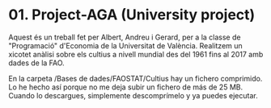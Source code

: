 # 01. Project-AGA (University project)

Aquest és un treball fet per Albert, Andreu i Gerard, per a la classe de "Programació" d'Economia de la Universitat de València.
Realitzem un xicotet anàlisi sobre els cultius a nivell mundial des del 1961 fins al 2017 amb dades de la FAO.

En la carpeta /Bases de dades/FAOSTAT/Cultius hay un fichero comprimido. Lo he hecho así porque no me deja subir un fichero de más de 25 MB.
Cuando lo descargues, simplemente descomprímelo y ya puedes ejecutar.
